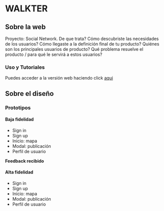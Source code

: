 # WALKTER #

## Sobre la web ##

Proyecto: Social Network. De que trata?
Cómo descubriste las necesidades de los usuarios? 
Cómo llegaste a la definición final de tu producto?
Quiénes son los principales usuarios de producto?
Qué problema resuelve el producto / para qué le servirá a estos usuarios?

### Uso y Tutoriales ###

Puedes acceder a la versión web haciendo click [aqui](https://dsandovalm.github.io/BOG002-social-network/src/index.html)

## Sobre el diseño ##

### Prototipos ###

#### Baja fidelidad ####
- Sign in
- Sign up
- Inicio: mapa
- Modal: publicación
- Perfil de usuario

**Feedback recibido**

#### Alta fidelidad ####
- Sign in
- Sign up
- Inicio: mapa
- Modal: publicación
- Perfil de usuario

